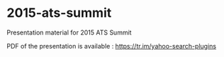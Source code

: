 # 2015-ats-summit
Presentation material for 2015 ATS Summit

PDF of the presentation is available : https://tr.im/yahoo-search-plugins

